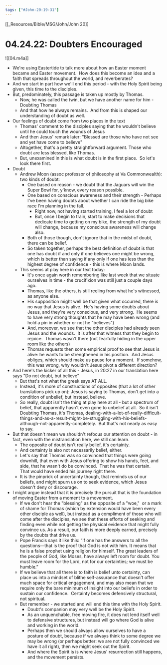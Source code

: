 ```yaml
---
tags: ["#John-20:19-31"]
---
```

[[_Resources/Bible/MSG/John/John 20]]

# 04.24.22: Doubters Encouraged

![[04.m4a]]

* We're using Eastertide to talk more about how an Easter moment became and Easter movement.  How does this become an idea and a faith that spreads throughout the world, and reverberates?
* And we start in part how we'll end this period - with the Holy Spirit being given, this time to the disciples. 
* But, predominately, this passage is taken up mostly by Thomas.
	* Now, he was called the twin, but we have another name for him - Doubting Thomas
	* And that how he always remains.  And from this is shaped our understanding of doubt as well.
* Our feelings of doubt come from two places in the text
	* Thomas' comment to the disciples saying that he wouldn't believe until he could touch the wounds of Jesus
	* And then Jesus' remark later: "Blessed are those who have not see and yet have come to believe"
	* Altogether, that's a pretty straightforward argument. Those who doubt are less blessed, like Thomas.
	* But, unexamined in this is what doubt is in the first place.  So let's look there first.
* Doubt
	* Andrew Moon (assoc professor of philosophy at Va Commonwealth): two kinds of doubt:
		* One based on reason - we doubt that the Jaguars will win the Super Bowl for, y'know, every reason possible.
		* One based on conscious awareness and their strength - Perhaps I've been having doubts about whether I can ride the big bike race I'm planning in the fall.
			* Right now, not having started training, I feel a lot of doubt
			* But, once I begin to train, start to make decisions that dedicate time to getting on my bike, the strength of my doubt will change, because my conscious awareness will change also.
		* Both of those though, don't ignore that in the midst of doubt, there can be belief.
		* So taken together, perhaps the best definition of doubt is that one has doubt if and only if one believes one might be wrong, which is better than saying if any only if one has less than the highest degree of confidence - this is where Moon lands.
	* This seems at play here in our text today:
		* It's once again worth remembering like last week that we situate ourselves in time - the crucifixion was still just a couple days ago.
		* Thomas, like the others, is still reeling from what he's witnessed, as anyone else.
		* His supposition might well be that given what occurred, there is no way that Jesus is alive.  He's having some doubts about Jesus, and they're very conscious, and very strong.  He seems to have very strong thoughts that he may have been wrong (and hold a pin in whether or not he "believes")
		* And, moreover, we see that the other disciples had already seen Jesus and the wounds.  It is after that witness that they begin to rejoice.  Thomas wasn't there (not fearfully hiding in the upper room like the others)
		* Thomas requests then some empirical proof to see that Jesus is alive: he wants to be strengthened in his position.  And Jesus obliges, which should make us pause for a moment.  If somehow, this was wrong, why wouldn't Jesus pivot a different direction?
* And here's the kicker of all this - Jesus, in 20:27 in our translation here says "Do not doubt, but believe"
	* But that's not what the greek says AT ALL.
	* Instead, it's more of constructions of opposites (that a lot of other translations pick up on): Jesus is saying to Thomas, don't get into a condition of unbelief, but instead, believe.
	* So really, doubt isn't the thing at play here at all - but a spectrum of belief, that apparently hasn't even gone to unbelief at all.  So it isn't Doubting Thomas, it's Thomas, dealing-with-a-lot-of-really-difficult-things-and-as-a-result-might-be-struggling-with-his-beliefs-although-not-apparently-completely.  But that's not nearly as easy to say.
* But that doesn't mean we shouldn't refocus our attention on doubt - in fact, even with the mistranslation here, we still can learn.
	* The opposite of doubt isn't really belief, it's certainty.
	* And certainty is also not necessarily belief, either.
	* Let's say that Thomas was so convinced that things were going downhill, that even with Jesus offering to show his hands, feet, and side, that he wasn't do be convinced.  That he was that certain.  That would have ended his journey right there.
	* It is the pinprick of uncertainty though, that reminds us of our beliefs, and might spurn us on to seek evidence, which Jesus doesn't deny or discourage. 
* I might argue instead that it is precisely the pursuit that is the foundation of moving Easter from a moment to a movement.
	* If we don't hear the "blessing" as the opposite of a "woe,"  or a mark of shame for Thomas (which by extension would have been every other disciple as well), but instead as a compliment of those who will come after the disciples, we see that these efforts of seeking and finding even while not getting the physical evidence that might fully convince us. As a result, our faith is more deeply earned, precisely by the doubts that drive us.
	* Pope Francis says it like this: “If one has the answers to all the questions—that is the proof that God is not with him. It means that he is a false prophet using religion for himself. The great leaders of the people of God, like Moses, have always left room for doubt. You must leave room for the Lord, not for our certainties; we must be humble.”
	* If we believe that all there is to faith is belief unto certainty, can place us into a mindset of blithe self-assurance that doesn't offer much space for critical engagement, and may also mean that we require only the bare minimum of insight into our beliefs in order to sustain our confidence.  Certainty becomes defensively structural, not spiritual.
	* But remember - we started and will end this time with the Holy Spirit.
		* Doubt's companion may very well be the Holy Spirit.
		* As an unquenchable, free moving fire, it does not lend itself well to defensive structures, but instead will go where God is alive and working in the world.
		* Perhaps then we should always allow ourselves to have a posture of doubt, because if we always think to some degree we may be wrong (or perhaps better: we are not fully convinced we have it all right), then we might seek out the Spirit.
		* And where the Spirit is is where Jesus' resurrection still happens, and the movement persists.

